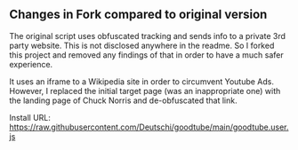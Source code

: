 ## Changes in Fork compared to original version
The original script uses obfuscated tracking and sends info to a private 3rd party website. This is not disclosed anywhere in the readme. So I forked this project and removed any findings of that in order to have a much safer experience.

It uses an iframe to a Wikipedia site in order to circumvent Youtube Ads. However, I replaced the initial target page (was an inappropriate one) with the landing page of Chuck Norris and de-obfuscated that link.

Install URL: https://raw.githubusercontent.com/Deutschi/goodtube/main/goodtube.user.js
